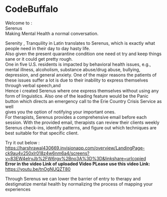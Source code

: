 # CodeBuffalo

Welcome to : <br/>
Serenus <br/>
Making Mental Health a normal conversation.<br/>

Serenity , Tranquility in Latin translates to Serenus, which is exactly what people need in their day to day hasty life.<br/>
Also given the present quarantine condition one need ot try and keep things sane or it could get pretty rough.<br/>
One in five U.S. residents is impacted by behavioral health issues, e.g., mental illness, alcoholism, substance abuse/drug abuse, bullying, depression, and general anxiety.
One of the major reasons the patients of these issues suffer a lot is due to their inability to express themselves through verbal speech,and <br/>
Hence i created Serenus where one express themselves without using any form of linguistics.
Also one of the leading feature would be the Panic button which directs an emergency call to the Erie Country Crisis Service as well<br/>
gives you the option of notifying your important ones. <br/>
For therapists, Serenus provides a comprehensive email before each session. 
With the provided email, therapists can review their clients weekly Serenus check-ins, identify patterns, and figure out which techniques are best suitable for that specific client.

Try it out below :
https://harshrawal430669.invisionapp.com/overview/LandingPage-ck9au4v250xlr018z4w6nm6a4/screens?v=83EW4eIryJb%2FW6rgv%2Bno3A%3D%3D&linkshare=urlcopied
<br/>
<b>Error in the video Link of uploaded Video PLease use this video Link: </b>
https://youtu.be/tnOgNUQZT80

Through Serenus we can lower the barrier of entry to therapy and destigmatize mental health by normalizing the process of mapping your experiences


